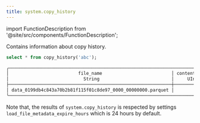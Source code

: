 ```yaml
---
title: system.copy_history
---
```


import FunctionDescription from '@site/src/components/FunctionDescription';

<FunctionDescription description="Introduced or updated: v1.2.823"/>

Contains information about copy history.

```sql
select * from copy_history('abc');

╭──────────────────────────────────────────────────────────────────────────────────────────────────────────────────────────────╮
│                          file_name                          │ content_length │        last_modified       │       etag       │
│                            String                           │     UInt64     │     Nullable(Timestamp)    │ Nullable(String) │
├─────────────────────────────────────────────────────────────┼────────────────┼────────────────────────────┼──────────────────┤
│ data_0199db4c843a70b2b81f115f01c8de97_0000_00000000.parquet │          10531 │ 2025-10-13 02:00:49.083208 │ NULL             │
╰──────────────────────────────────────────────────────────────────────────────────────────────────────────────────────────────╯
```

Note that, the results of `system.copy_history` is respected by settings `load_file_metadata_expire_hours` which is 24 hours by default.


